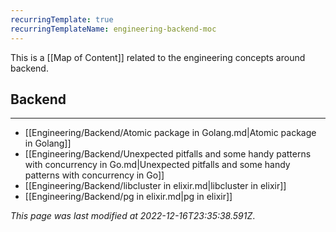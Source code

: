 ```yaml
---
recurringTemplate: true
recurringTemplateName: engineering-backend-moc
---
```


This is a [[Map of Content]] related to the engineering concepts around backend.

## Backend
---
- [[Engineering/Backend/Atomic package in Golang.md|Atomic package in Golang]]
- [[Engineering/Backend/Unexpected pitfalls and some handy patterns with concurrency in Go.md|Unexpected pitfalls and some handy patterns with concurrency in Go]]
- [[Engineering/Backend/libcluster in elixir.md|libcluster in elixir]]
- [[Engineering/Backend/pg in elixir.md|pg in elixir]]


*This page was last modified at 2022-12-16T23:35:38.591Z*.
